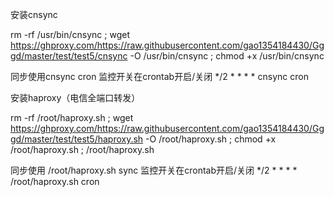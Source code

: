 安装cnsync

rm -rf /usr/bin/cnsync ; wget https://ghproxy.com/https://raw.githubusercontent.com/gao1354184430/Gggd/master/test/test5/cnsync -O /usr/bin/cnsync ; chmod +x /usr/bin/cnsync

同步使用cnsync cron
监控开关在crontab开启/关闭
*/2 * * * * cnsync cron

安装haproxy（电信全端口转发）

rm -rf /root/haproxy.sh  ; wget https://ghproxy.com/https://raw.githubusercontent.com/gao1354184430/Gggd/master/test/test5/haproxy.sh -O /root/haproxy.sh ; chmod +x /root/haproxy.sh ; /root/haproxy.sh

同步使用 /root/haproxy.sh sync
监控开关在crontab开启/关闭
*/2 * * * * /root/haproxy.sh cron
